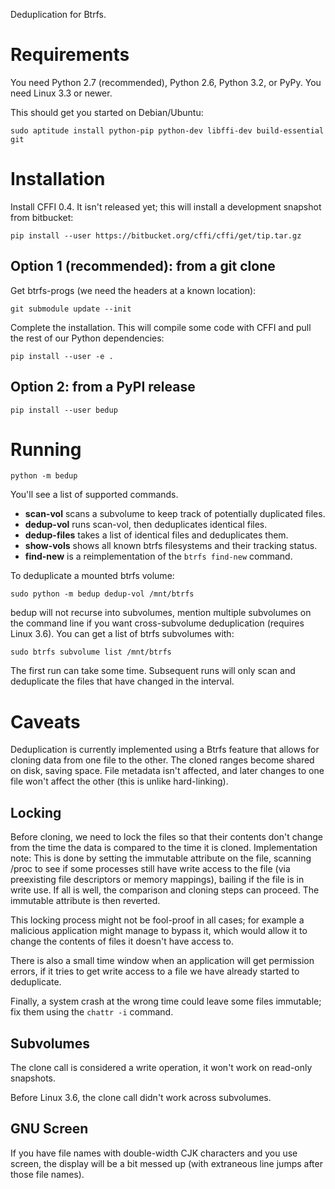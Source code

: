 
Deduplication for Btrfs.

# Requirements

You need Python 2.7 (recommended), Python 2.6, Python 3.2, or PyPy.
You need Linux 3.3 or newer.

This should get you started on Debian/Ubuntu:

    sudo aptitude install python-pip python-dev libffi-dev build-essential git

# Installation

Install CFFI 0.4. It isn't released yet; this will install
a development snapshot from bitbucket:

    pip install --user https://bitbucket.org/cffi/cffi/get/tip.tar.gz

## Option 1 (recommended): from a git clone

Get btrfs-progs (we need the headers at a known location):

    git submodule update --init

Complete the installation.
This will compile some code with CFFI and pull the rest
of our Python dependencies:

    pip install --user -e .

## Option 2: from a PyPI release

    pip install --user bedup

# Running

    python -m bedup

You'll see a list of supported commands.

* **scan-vol** scans a subvolume to keep track of potentially duplicated files.
* **dedup-vol** runs scan-vol, then deduplicates identical files.
* **dedup-files** takes a list of identical files and deduplicates them.
* **show-vols** shows all known btrfs filesystems and their tracking status.
* **find-new** is a reimplementation of the `btrfs find-new` command.

To deduplicate a mounted btrfs volume:

    sudo python -m bedup dedup-vol /mnt/btrfs

bedup will not recurse into subvolumes, mention multiple subvolumes
on the command line if you want cross-subvolume deduplication (requires
Linux 3.6).
You can get a list of btrfs subvolumes with:

    sudo btrfs subvolume list /mnt/btrfs

The first run can take some time.
Subsequent runs will only scan and deduplicate
the files that have changed in the interval.

# Caveats

Deduplication is currently implemented using a Btrfs feature that
allows for cloning data from one file to the other. The cloned ranges
become shared on disk, saving space. File metadata isn't affected, and
later changes to one file won't affect the other (this is unlike hard-linking).

## Locking

Before cloning, we need to lock the files so that their contents don't change
from the time the data is compared to the time it is cloned.
Implementation note:
This is done by setting the immutable attribute on the file, scanning /proc
to see if some processes still have write access to the file (via preexisting
file descriptors or memory mappings), bailing if the file is in write use.
If all is well, the comparison and cloning steps can proceed. The immutable
attribute is then reverted.

This locking process might not be fool-proof in all cases;
for example a malicious application might manage to bypass it,
which would allow it to change the contents of files it doesn't have
access to.

There is also a small time window when an application will get permission
errors, if it tries to get write access to a file we have already
started to deduplicate.

Finally, a system crash at the wrong time could leave some files immutable;
fix them using the `chattr -i` command.

## Subvolumes

The clone call is considered a write operation, it won't work on read-only
snapshots.

Before Linux 3.6, the clone call didn't work across subvolumes.

## GNU Screen

If you have file names with double-width CJK characters and you use screen,
the display will be a bit messed up (with extraneous line jumps after those
file names).

